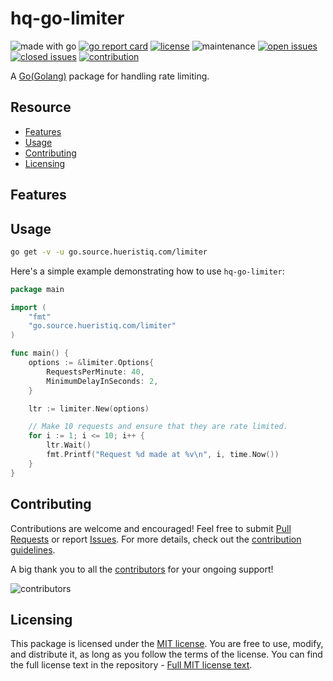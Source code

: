 # hq-go-limiter

![made with go](https://img.shields.io/badge/made%20with-Go-1E90FF.svg) [![go report card](https://goreportcard.com/badge/github.com/hueristiq/hq-go-limiter)](https://goreportcard.com/report/github.com/hueristiq/hq-go-limiter) [![license](https://img.shields.io/badge/license-MIT-gray.svg?color=1E90FF)](https://github.com/hueristiq/hq-go-limiter/blob/master/LICENSE) ![maintenance](https://img.shields.io/badge/maintained%3F-yes-1E90FF.svg) [![open issues](https://img.shields.io/github/issues-raw/hueristiq/hq-go-limiter.svg?style=flat&color=1E90FF)](https://github.com/hueristiq/hq-go-limiter/issues?q=is:issue+is:open) [![closed issues](https://img.shields.io/github/issues-closed-raw/hueristiq/hq-go-limiter.svg?style=flat&color=1E90FF)](https://github.com/hueristiq/hq-go-limiter/issues?q=is:issue+is:closed) [![contribution](https://img.shields.io/badge/contributions-welcome-1E90FF.svg)](https://github.com/hueristiq/hq-go-limiter/blob/master/CONTRIBUTING.md)

A [Go(Golang)](https://golang.org/) package for handling rate limiting.

## Resource

* [Features](#features)
* [Usage](#usage)
* [Contributing](#contributing)
* [Licensing](#licensing)

## Features

## Usage

```bash
go get -v -u go.source.hueristiq.com/limiter
```

Here's a simple example demonstrating how to use `hq-go-limiter`:

```go
package main

import (
	"fmt"
	"go.source.hueristiq.com/limiter"
)

func main() {
	options := &limiter.Options{
		RequestsPerMinute: 40,
		MinimumDelayInSeconds: 2,
	}

	ltr := limiter.New(options)

	// Make 10 requests and ensure that they are rate limited.
	for i := 1; i <= 10; i++ {
		ltr.Wait()
		fmt.Printf("Request %d made at %v\n", i, time.Now())
	}
}
```

## Contributing

Contributions are welcome and encouraged! Feel free to submit [Pull Requests](https://github.com/hueristiq/hq-go-limiter/pulls) or report [Issues](https://github.com/hueristiq/hq-go-limiter/issues). For more details, check out the [contribution guidelines](https://github.com/hueristiq/hq-go-limiter/blob/master/CONTRIBUTING.md).

A big thank you to all the [contributors](https://github.com/hueristiq/hq-go-limiter/graphs/contributors) for your ongoing support!

![contributors](https://contrib.rocks/image?repo=hueristiq/hq-go-limiter&max=500)

## Licensing

This package is licensed under the [MIT license](https://opensource.org/license/mit). You are free to use, modify, and distribute it, as long as you follow the terms of the license. You can find the full license text in the repository - [Full MIT license text](https://github.com/hueristiq/hq-go-limiter/blob/master/LICENSE).